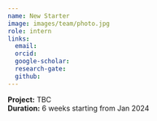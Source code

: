 ```yaml
---
name: New Starter
image: images/team/photo.jpg
role: intern
links:
  email:
  orcid:
  google-scholar:
  research-gate:
  github:
---
```


<strong>Project:</strong> TBC 
<br>
<strong>Duration:</strong> 6 weeks starting from Jan 2024

